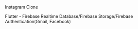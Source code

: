 Instagram Clone

Flutter - Firebase Realtime Database/Firebase Storage/Firebase Authentication(Gmail, Facebook)

